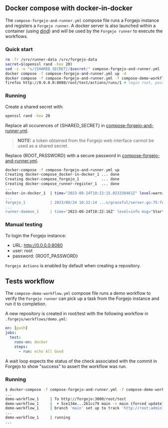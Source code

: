 ## Docker compose with docker-in-docker

The `compose-forgejo-and-runner.yml` compose file runs a Forgejo
instance and registers a `Forgejo runner`. A docker server is also
launched within a container (using
[dind](https://hub.docker.com/_/docker/tags?name=dind)) and will be
used by the `Forgejo runner` to execute the workflows.

### Quick start

```sh
rm -fr /srv/runner-data /srv/forgejo-data
secret=$(openssl rand -hex 20)
sed -i -e "s/{SHARED_SECRET}/$secret/" compose-forgejo-and-runner.yml
docker compose -f compose-forgejo-and-runner.yml up -d
docker compose -f compose-forgejo-and-runner.yml -f compose-demo-workflow.yml up demo-workflow
firefox http://0.0.0.0:8080/root/test/actions/runs/1 # login root, password {ROOT_PASSWORD}
```

### Running

Create a shared secret with:

```sh
openssl rand -hex 20
```

Replace all occurences of {SHARED_SECRET} in
[compose-forgejo-and-runner.yml](compose-forgejo-and-runner.yml).

> **NOTE:** a token obtained from the Forgejo web interface cannot be used as a shared secret.

Replace {ROOT_PASSWORD} with a secure password in
[compose-forgejo-and-runner.yml](compose-forgejo-and-runner.yml).

```sh
docker-compose -f compose-forgejo-and-runner.yml up
Creating docker-compose_docker-in-docker_1 ... done
Creating docker-compose_forgejo_1          ... done
Creating docker-compose_runner-register_1  ... done
...
docker-in-docker_1  | time="2023-08-24T10:22:15.023338461Z" level=warning msg="WARNING: API is accessible on http://0.0.0.0:2375
...
forgejo_1           | 2023/08/24 10:22:14 ...s/graceful/server.go:75:func1() [D] Starting server on tcp:0.0.0.0:3000 (PID: 19)
...
runner-daemon_1     | time="2023-08-24T10:22:16Z" level=info msg="Starting runner daemon"
```

### Manual testing

To login the Forgejo instance:

* URL: http://0.0.0.0:8080
* user: root
* password: {ROOT_PASSWORD}

`Forgejo Actions` is enabled by default when creating a repository.

## Tests workflow

The `compose-demo-workflow.yml` compose file runs a demo workflow to
verify the `Forgejo runner` can pick up a task from the Forgejo instance
and run it to completion.

A new repository is created in root/test with the following workflow
in `.forgejo/workflows/demo.yml`:

```yaml
on: [push]
jobs:
  test:
    runs-on: docker
    steps:
      - run: echo All Good
```

A wait loop expects the status of the check associated with the
commit in Forgejo to show "success" to assert the workflow was run.

### Running

```sh
$ docker-compose -f compose-forgejo-and-runner.yml -f compose-demo-workflow.yml up demo-workflow
...
demo-workflow_1     | To http://forgejo:3000/root/test
demo-workflow_1     |  + 5ce134e...261cc79 main -> main (forced update)
demo-workflow_1     | branch 'main' set up to track 'http://root:admin1234@forgejo:3000/root/test/main'.
...
demo-workflow_1     | running
...
```
